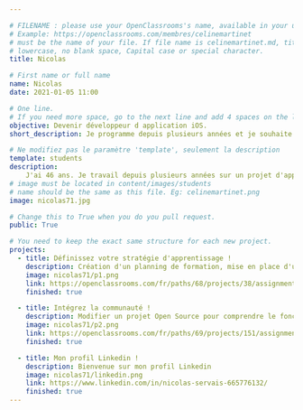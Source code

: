 ```yaml
---

# FILENAME : please use your OpenClassrooms's name, available in your url.
# Example: https://openclassrooms.com/membres/celinemartinet
# must be the name of your file. If file name is celinemartinet.md, title is celinemartinet.
# lowercase, no blank space, Capital case or special character.
title: Nicolas

# First name or full name
name: Nicolas
date: 2021-01-05 11:00

# One line.
# If you need more space, go to the next line and add 4 spaces on the left, as in 'description'.
objective: Devenir développeur d application iOS.
short_description: Je programme depuis plusieurs années et je souhaite acquérir un diplome dans le domaine.

# Ne modifiez pas le paramètre 'template', seulement la description
template: students
description:
    J'ai 46 ans. Je travail depuis plusieurs années sur un projet d'application à destination des entreprises. Je suis ici pour effectuer une grosse mise à jour, valider mes acquis, adopter des bonnes habitudes de programmation et enfin intégrer un réseau de développeur dans mon domaine. 
# image must be located in content/images/students
# name should be the same as this file. Eg: celinemartinet.png
image: nicolas71.jpg

# Change this to True when you do you pull request.
public: True

# You need to keep the exact same structure for each new project.
projects:
  - title: Définissez votre stratégie d'apprentissage !
    description: Création d'un planning de formation, mise en place d'une stratégie d'apprentissage... 
    image: nicolas71/p1.png
    link: https://openclassrooms.com/fr/paths/68/projects/38/assignment
    finished: true

  - title: Intégrez la communauté !
    description: Modifier un projet Open Source pour comprendre le fonctionnement de Git, de Github et des PR. 
    image: nicolas71/p2.png
    link: https://openclassrooms.com/fr/paths/69/projects/151/assignment
    finished: true

  - title: Mon profil Linkedin !
    description: Bienvenue sur mon profil Linkedin
    image: nicolas71/linkedin.png
    link: https://www.linkedin.com/in/nicolas-servais-665776132/
    finished: true
---
```

